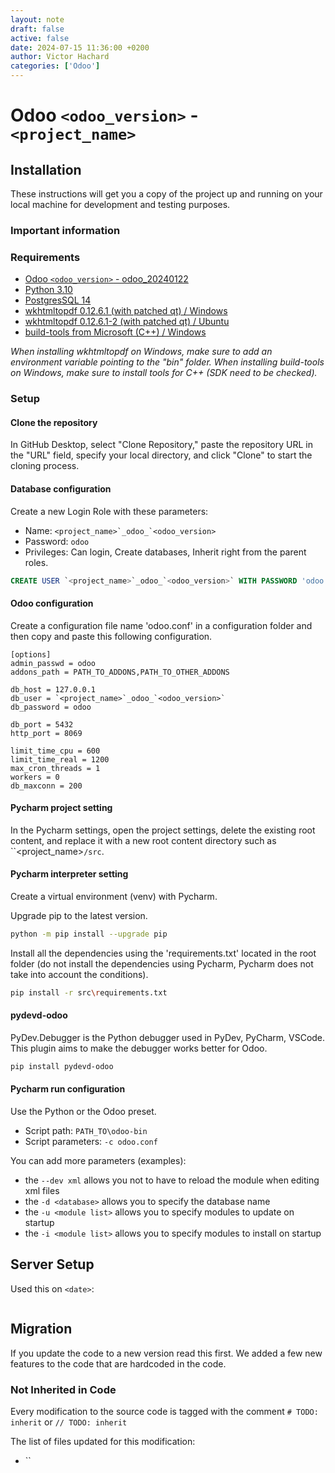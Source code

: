 ```yaml
---
layout: note
draft: false
active: false
date: 2024-07-15 11:36:00 +0200
author: Victor Hachard
categories: ['Odoo']
---
```


# Odoo `<odoo_version>` - `<project_name>`

## Installation

These instructions will get you a copy of the project up and running on your local machine for development and testing purposes.

### Important information

### Requirements

- [Odoo `<odoo_version>` - odoo_20240122](https://nightly.odoo.com/`<odoo_version>`.0/nightly/src/)
- [Python 3.10](https://www.python.org/downloads/release/python-310/)
- [PostgresSQL 14](https://www.postgresql.org/download/)
- [wkhtmltopdf 0.12.6.1 (with patched qt) / Windows](https://github.com/wkhtmltopdf/packaging/releases/download/0.12.6.1/wkhtmltox-0.12.6-1.msvc2015-win64.exe)
- [wkhtmltopdf 0.12.6.1-2 (with patched qt) / Ubuntu](https://github.com/wkhtmltopdf/packaging/releases/download/0.12.6.1-2/wkhtmltox_0.12.6.1-2.jammy_amd64.deb)
- [build-tools from Microsoft (C++) / Windows](https://visualstudio.microsoft.com/downloads/#build-tools-for-visual-studio-2022)
 
*When installing wkhtmltopdf on Windows, make sure to add an environment variable pointing to the "bin" folder.*
*When installing build-tools on Windows, make sure to install tools for C++ (SDK need to be checked).*

### Setup

#### Clone the repository

In GitHub Desktop, select "Clone Repository," paste the repository URL in the "URL" field, specify your local directory, and click "Clone" to start the cloning process.

#### Database configuration

Create a new Login Role with these parameters:

-   Name: ``<project_name>`_odoo_`<odoo_version>``
-   Password: `odoo`
-   Privileges: Can login, Create databases, Inherit right from the parent roles.

```sql
CREATE USER `<project_name>`_odoo_`<odoo_version>` WITH PASSWORD 'odoo' CREATEDB;
```

#### Odoo configuration

Create a configuration file name 'odoo.conf' in a configuration folder and then copy and paste this following configuration.

```
[options]
admin_passwd = odoo
addons_path = PATH_TO_ADDONS,PATH_TO_OTHER_ADDONS

db_host = 127.0.0.1
db_user = `<project_name>`_odoo_`<odoo_version>`
db_password = odoo

db_port = 5432
http_port = 8069

limit_time_cpu = 600
limit_time_real = 1200
max_cron_threads = 1
workers = 0
db_maxconn = 200
```

#### Pycharm project setting

In the Pycharm settings, open the project settings, delete the existing root content, and replace it with a new root content directory such as ``<project_name>`/src`.

#### Pycharm interpreter setting

Create a virtual environment (venv) with Pycharm.

Upgrade pip to the latest version.
```bash
python -m pip install --upgrade pip
```

Install all the dependencies using the 'requirements.txt' located in the root folder (do not install the dependencies using Pycharm, Pycharm does not take into account the conditions).

```bash
pip install -r src\requirements.txt
```

#### pydevd-odoo

PyDev.Debugger is the Python debugger used in PyDev, PyCharm, VSCode. This plugin aims to make the debugger works better for Odoo.

```bash
pip install pydevd-odoo
```

#### Pycharm run configuration

Use the Python or the Odoo preset.

- Script path: `PATH_TO\odoo-bin`
- Script parameters: `-c odoo.conf`

You can add more parameters (examples):
- the `--dev xml` allows you not to have to reload the module when editing xml files
- the `-d <database>` allows you to specify the database name
- the `-u <module list>` allows you to specify modules to update on startup
- the `-i <module list>` allows you to specify modules to install on startup

## Server Setup

Used this on `<date>`:

```bash

```

## Migration

If you update the code to a new version read this first. We added a few new features to the code that are hardcoded in the code.

### Not Inherited in Code

Every modification to the source code is tagged with the comment `# TODO: inherit` or `// TODO: inherit`

The list of files updated for this modification:

- ``
